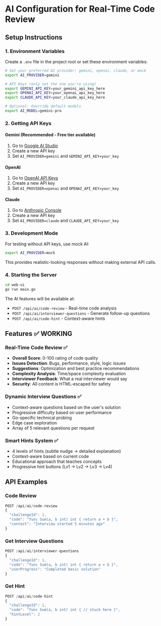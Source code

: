 # AI Configuration for Real-Time Code Review

## Setup Instructions

### 1. Environment Variables

Create a `.env` file in the project root or set these environment variables:

```bash
# Set your preferred AI provider: gemini, openai, claude, or mock
export AI_PROVIDER=gemini

# API Keys (only set the one you're using)
export GEMINI_API_KEY=your_gemini_api_key_here
export OPENAI_API_KEY=your_openai_api_key_here
export CLAUDE_API_KEY=your_claude_api_key_here

# Optional: Override default models
export AI_MODEL=gemini-pro
```

### 2. Getting API Keys

#### Gemini (Recommended - Free tier available)
1. Go to [Google AI Studio](https://makersuite.google.com/app/apikey)
2. Create a new API key
3. Set `AI_PROVIDER=gemini` and `GEMINI_API_KEY=your_key`

#### OpenAI
1. Go to [OpenAI API Keys](https://platform.openai.com/api-keys)
2. Create a new API key
3. Set `AI_PROVIDER=openai` and `OPENAI_API_KEY=your_key`

#### Claude
1. Go to [Anthropic Console](https://console.anthropic.com/)
2. Create a new API key
3. Set `AI_PROVIDER=claude` and `CLAUDE_API_KEY=your_key`

### 3. Development Mode

For testing without API keys, use mock AI:
```bash
export AI_PROVIDER=mock
```

This provides realistic-looking responses without making external API calls.

### 4. Starting the Server

```bash
cd web-ui
go run main.go
```

The AI features will be available at:
- `POST /api/ai/code-review` - Real-time code analysis
- `POST /api/ai/interviewer-questions` - Generate follow-up questions  
- `POST /api/ai/code-hint` - Context-aware hints

## Features ✅ WORKING

### Real-Time Code Review ✅
- **Overall Score**: 0-100 rating of code quality  
- **Issues Detection**: Bugs, performance, style, logic issues
- **Suggestions**: Optimization and best practice recommendations
- **Complexity Analysis**: Time/space complexity evaluation
- **Interviewer Feedback**: What a real interviewer would say
- **Security**: All content is HTML-escaped for safety

### Dynamic Interview Questions ✅  
- Context-aware questions based on the user's solution
- Progressive difficulty based on user performance
- Go-specific technical probing
- Edge case exploration
- Array of 5 relevant questions per request

### Smart Hints System ✅
- 4 levels of hints (subtle nudge → detailed explanation)
- Context-aware based on current code
- Educational approach that teaches concepts
- Progressive hint buttons (Lv1 → Lv2 → Lv3 → Lv4)

## API Examples

### Code Review
```javascript
POST /api/ai/code-review
{
  "challengeId": 1,
  "code": "func Sum(a, b int) int { return a + b }",
  "context": "Interview started 5 minutes ago"
}
```

### Get Interview Questions
```javascript
POST /api/ai/interviewer-questions
{
  "challengeId": 1, 
  "code": "func Sum(a, b int) int { return a + b }",
  "userProgress": "Completed basic solution"
}
```

### Get Hint
```javascript
POST /api/ai/code-hint
{
  "challengeId": 1,
  "code": "func Sum(a, b int) int { // stuck here }",
  "hintLevel": 2
}
```
